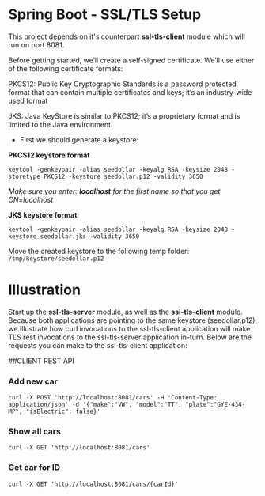 Spring Boot - SSL/TLS Setup
===========================

This project depends on it's counterpart **ssl-tls-client** module which will run on port 8081.

Before getting started, we’ll create a self-signed certificate. We’ll use either of the following certificate formats:

PKCS12: Public Key Cryptographic Standards is a password protected format that can contain multiple certificates and keys; it’s an industry-wide used format

JKS: Java KeyStore is similar to PKCS12; it’s a proprietary format and is limited to the Java environment.

- First we should generate a keystore:

**PKCS12 keystore format**

`keytool -genkeypair -alias seedollar -keyalg RSA -keysize 2048 -storetype PKCS12 -keystore seedollar.p12 -validity 3650`

_Make sure you enter: **localhost** for the first name so that you get CN=localhost_

**JKS keystore format**

`keytool -genkeypair -alias seedollar -keyalg RSA -keysize 2048 -keystore seedollar.jks -validity 3650`

Move the created keystore to the following temp folder: `/tmp/keystore/seedollar.p12`

# Illustration

Start up the **ssl-tls-server** module, as well as the **ssl-tls-client** module. Because both applications are pointing to the same
keystore (seedollar.p12), we illustrate how curl invocations to the ssl-tls-client application will make
TLS rest invocations to the ssl-tls-server application in-turn. Below are the requests you can make to the ssl-tls-client application: 

##CLIENT REST API

### Add new car
`curl -X POST 'http://localhost:8081/cars' -H 'Content-Type: application/json' -d '{"make":"VW", "model":"TT", "plate":"GYE-434-MP", "isElectric": false}'`

### Show all cars
`curl -X GET 'http://localhost:8081/cars'`

### Get car for ID
`curl -X GET 'http://localhost:8081/cars/{carId}'`





